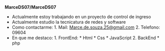 
**MarceDS07/MarceDS07**

- Actualmente estoy trabajando en un proyecto de control de ingreso 
- Actualmente estudio la tecnicatura de redes y software
- Como contactarme:
        1. Mail:     Marce.de.souza.25@gmail.com
        2. Telefono: 09604
- En que me destaco:
        1. FrontEnd:
            * Html
            * Css
            * JavaScript 
        2. BackEnd
            * php
